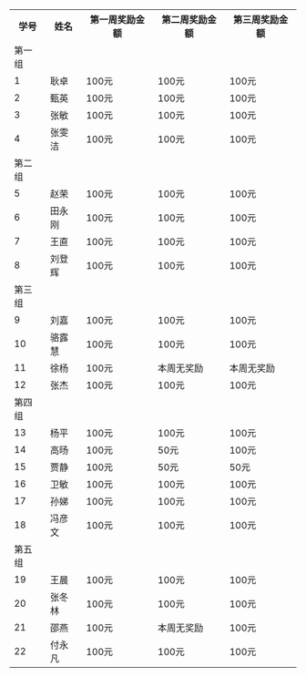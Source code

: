 <table>
<tr>
  <th>学号</th>
  <th>姓名</th>
  <th>第一周奖励金额</th>
  <th>第二周奖励金额</th>
  <th>第三周奖励金额</th>
<tr>
<tr>
  <td>第一组</td>
  <td></td>
  <td></td>
  <td></td>
  <td></td>
</tr>
<tr>
  <td>1</td>
  <td>耿卓</td>
  <td>100元</td>
  <td>100元</td>
  <td>100元</td>
</tr>
<tr>
  <td>2</td>
  <td>甄英</td>
  <td>100元</td>
  <td>100元</td>
  <td>100元</td>
</tr>
<tr>
  <td>3</td>
  <td>张敏</td>
  <td>100元</td>
  <td>100元</td>
  <td>100元</td>
</tr>
<tr>
  <td>4</td>
  <td>张雯洁</td>
  <td>100元</td>
  <td>100元</td>
  <td>100元</td>
</tr>

<tr>
  <td>第二组</td>
  <td></td>
  <td></td>
  <td></td>
  <td></td>
</tr>

<tr>
  <td>5</td>
  <td>赵荣</td>
  <td>100元</td>
  <td>100元</td>
  <td>100元</td>
</tr>

<tr>
  <td>6</td>
  <td>田永刚</td>
  <td>100元</td>
  <td>100元</td>
  <td>100元</td>
</tr>

<tr>
  <td>7</td>
  <td>王直</td>
  <td>100元</td>
  <td>100元</td>
  <td>100元</td>
</tr>

<tr>
  <td>8</td>
  <td>刘登辉</td>
  <td>100元</td>
  <td>100元</td>
  <td>100元</td>
</tr>

<tr>
  <td>第三组</td>
  <td></td>
  <td></td>
  <td></td>
  <td></td>
</tr>

<tr>
  <td>9</td>
  <td>刘嘉</td>
  <td>100元</td>
  <td>100元</td>
  <td>100元</td>
</tr>

<tr>
  <td>10</td>
  <td>骆露慧</td>
  <td>100元</td>
  <td>100元</td>
  <td>100元</td>
</tr>

<tr>
  <td>11</td>
  <td>徐杨</td>
  <td>100元</td>
  <td>本周无奖励</td>
  <td>本周无奖励</td>
</tr>

<tr>
  <td>12</td>
  <td>张杰</td>
  <td>100元</td>
  <td>100元</td>
  <td>100元</td>
</tr>

<tr>
  <td>第四组</td>
  <td></td>
  <td></td>
  <td></td>
  <td></td>
</tr>

<tr>
  <td>13</td>
  <td>杨平</td>
  <td>100元</td>
  <td>100元</td>
  <td>100元</td>
</tr>

<tr>
  <td>14</td>
  <td>高旸</td>
  <td>100元</td>
  <td>50元</td>
  <td>100元</td>
</tr>

<tr>
  <td>15</td>
  <td>贾静</td>
  <td>100元</td>
  <td>50元</td>
  <td>50元</td>
</tr>

<tr>
  <td>16</td>
  <td>卫敏</td>
  <td>100元</td>
  <td>100元</td>
  <td>100元</td>
</tr>

<tr>
  <td>17</td>
  <td>孙娣</td>
  <td>100元</td>
  <td>100元</td>
  <td>100元</td>
</tr>

<tr>
  <td>18</td>
  <td>冯彦文</td>
  <td>100元</td>
  <td>100元</td>
  <td>100元</td>
</tr>

<tr>
  <td>第五组</td>
  <td></td>
  <td></td>
   <td></td>
   <td></td>
</tr>

<tr>
  <td>19</td>
  <td>王晨</td>
  <td>100元</td>
  <td>100元</td>
  <td>100元</td>
</tr>

<tr>
  <td>20</td>
  <td>张冬林</td>
  <td>100元</td>
  <td>100元</td>
  <td>100元</td>
</tr>

<tr>
  <td>21</td>
  <td>邵燕</td>
  <td>100元</td>
  <td>本周无奖励</td>
  <td>100元</td>
</tr>

<tr>
  <td>22</td>
  <td>付永凡</td>
  <td>100元</td>
  <td>100元</td>
  <td>100元</td>
</tr>
</table>